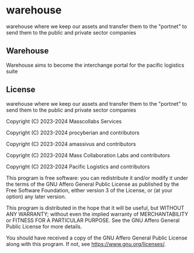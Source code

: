 # warehouse

warehouse where we keep our assets and transfer them to the "portnet" to send them to the public and private sector companies 

## Warehouse

Warehouse aims to become the interchange portal for the pacific logistics suite

## License

warehouse where we keep our assets and transfer them to the "portnet" to send them to the public and private sector companies

Copyright (C) 2023-2024 Masscollabs Services

Copyright (C) 2023-2024 procyberian and contributors

Copyright (C) 2023-2024 amassivus and contributors

Copyright (C) 2023-2024 Mass Collaboration Labs and contributors

Copyright (C) 2023-2024 Pacific Logistics and contributors

This program is free software: you can redistribute it and/or modify
it under the terms of the GNU Affero General Public License as published
by the Free Software Foundation, either version 3 of the License, or
(at your option) any later version.

This program is distributed in the hope that it will be useful,
but WITHOUT ANY WARRANTY; without even the implied warranty of
MERCHANTABILITY or FITNESS FOR A PARTICULAR PURPOSE.  See the
GNU Affero General Public License for more details.

You should have received a copy of the GNU Affero General Public License
along with this program.  If not, see <https://www.gnu.org/licenses/>.
